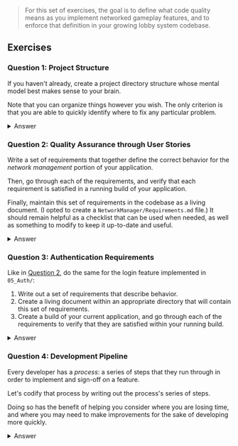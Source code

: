 > For this set of exercises, the goal is to define what code quality means as you implement networked gameplay features, and to enforce that definition in your growing lobby system codebase.

## Exercises

### Question 1: Project Structure

If you haven't already, create a project directory structure whose mental model best makes sense to your brain.

Note that you can organize things however you wish. The only criterion is that you are able to quickly identify where to fix any particular problem.

<details><summary>Answer</summary>

My own project structure (which you can observe within this `06_Code_Quality/` directory) is organized by application concerns.

Currently, we deal primarily with 3 application concerns:

1. `Client/`: Scripts and behaviors relating to the game's client. Can be considered the "backend" to the UI.
2. `Lobby/`: Scripts that implement this project's lobby system. Can be considered the "backend" to the UI.
3. `UI/`: Scripts that implement the management of the on-screen UI.

And within `UI/`, there are directories that capture the notion of different user flows:

1. `Global/`: UI that is global to the application, such as fullscreen or popup alert messages.
2. `Login/`: UI that is specific to the application's login flows.
3. `NetworkManager/`: UI that is specific to the management of the application's network connections (the Server and Client buttons).

Your project can be organized completely differently. Whatever works for your brain!
</details>

### Question 2: Quality Assurance through User Stories

Write a set of requirements that together define the correct behavior for the *network management* portion of your application.

Then, go through each of the requirements, and verify that each requirement is satisfied in a running build of your application.

Finally, maintain this set of requirements in the codebase as a living document. (I opted to create a `NetworkManager/Requirements.md` file.) It should remain helpful as a checklist that can be used when needed, as well as something to modify to keep it up-to-date and useful.

<details><summary>Answer</summary>

Below are example requirements for network management:

1. Inactive state.
    1. UI should say “Waiting for player to connect” if Client connection is inactive.
2. In progress state.
    1. When either the Server or Client connections are attempting to connect, the Server / Client status indicators (on the buttons) should be yellow.
3. Failure state.
    1. If the Server fails to connect (perhaps because a device has already been designated as the Server), the UI should show a timed popup message: `Failed to start server (server may already exist)`
    2. If the Client fails to connect (perhaps because a Server has not been designated or established), the UI should show a timed popup message: `Failed to start client (may need to start server first)`
    3. If the Client fails to connect (perhaps because the Client is not on the same version as that of the designated Server), the UI should show a `Your executable is out of date. Please update to the latest version to proceed.` message.
4. Connected state.
    1. Both status indicators will be green.
    2. Also, the fullscreen "Waiting for player to connect" message should be empty.
</details>

### Question 3: Authentication Requirements

Like in [Question 2](#question-2-quality-assurance-through-user-stories), do the same for the login feature implemented in `05_Auth/`:

1. Write out a set of requirements that describe behavior.
2. Create a living document within an appropriate directory that will contain this set of requirements.
3. Create a build of your current application, and go through each of the requirements to verify that they are satisfied within your running build.

<details><summary>Answer</summary>

Below are example requirements for authentication:

- User input.
   - User is able to enter a username of their choice within a username input field.
   - User is able to submit the entered username by pressing a Submit button.
- Invalid username.
   - If username does not fit the requirements:
      - May only contain letters
      - Be between 3 characters and 15 characters (inclusive)
   - Then user will see appropriate validation messages for each of the failed requirements.
- Duplicate username.
   - If username already exists on the server, then user will see “Username is taken” validation message.
- Successful sign-in.
   - User should be able to see `Signed in as <username>` in the bottom right to indicate the user’s entered username.
</details>

### Question 4: Development Pipeline

Every developer has a *process*: a series of steps that they run through in order to implement and sign-off on a feature.

Let's codify that process by writing out the process's series of steps.

Doing so has the benefit of helping you consider where you are losing time, and where you may need to make improvements for the sake of developing more quickly.

<details><summary>Answer</summary>

One possible pipeline (that we've been following within this set of questions) is the following:

1. **Design.**
    1. **UI/UX design.** Sketch out (on paper or in [Figma](https://figma.com/)) what the feature should look like: its user flow, success, and error states.
    2. **Technical design.** Sketch out a waterfall diagram (see previous questions for examples) of how data flows through the application in order to implement the UI/UX design.
2. **Implementation.**
    1. **First draft.** Do a rough, first pass of the code implementation. The goal is to explore, learn, and simply get things working over creating perfectly clean and optimized code.
    2. **Final draft.** Once a working, first draft is established, go through the first draft and clean up the code so that it's maintainable and extensible long-term.
    3. **Quality assurance (QA).** Write out a list of requirements that describe correct behavior of your feature, maintain this list within a `Requirements.md` document, and run through the list to ensure that each of the requirements are satisfied within your implementation. You may need some back-and-forth between code and QA to get this right.
3. **Release.**
    1. Commit your changes to your main branch (if using Git), deploy your game (see the `04_Deployment/` chapter for exercises), and share your game with the world!
</details>
